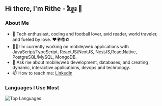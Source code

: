 ## Hi there, I'm Rithe - រិត្ថេរ 👋

### About Me

- 🌱 Tech enthusiast, coding and football lover, avid reader, world traveler, and fueled by love. ❤️🌍📚⚽
- 👨‍💻 I’m currently working on mobile/web applications with JavaScript/TypeScript, ReactJS/NextJS, NestJS,ReactNative, PostgreSQL/MySQL, MongoDB.
- 💬 Ask me about mobile/web development, databases, and creating dynamic, interactive applications, devops and technology.
- 📫 How to reach me: [LinkedIn](https://www.linkedin.com/in/thoeun-rithe)

### Languages I Use Most

![Top Languages](https://github-readme-stats.vercel.app/api/top-langs/?username=rithery&layout=compact&theme=radical)
